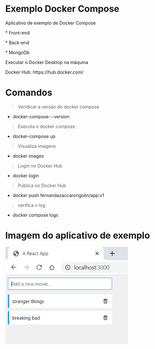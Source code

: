 # Exemplo Docker Compose
<p>Aplicativo de exemplo de Docker Compose</p>
<p> * Front-end</p>
<p> * Back-end</p>
<p> * MongoDb</p>

<p>Executar o Docker Desktop na máquina</p>
<p>Docker Hub: https://hub.docker.com/</p>

# Comandos 

> <p>Veridicar a versão do docker compose</p>
* <p>docker-compose --version</p>
> <p>Executa o docker compose </p>
* docker-compose up
> <p>Visualiza imagens</p>
* <p>docker images</p>
> <p>Login no Docker Hub</p>
* <p>docker login</p>
> <p>Publica no Docker Hub</p>
* <p>docker push fernandazaccarorigolin/app:v1</p>
> <p>verifica o log</p>
* <p>docker compose logs</p>

# Imagem do aplicativo de exemplo

![Home](imagens/App.png)
